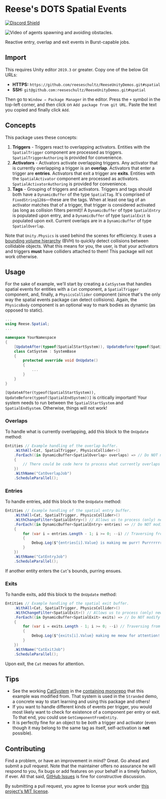# Reese's DOTS Spatial Events

[![Discord Shield](https://discordapp.com/api/guilds/732665868521177117/widget.png?style=shield)](https://discord.gg/CZ85mguYjK)

![Video of agents spawning and avoiding obstacles.](https://raw.githubusercontent.com/reeseschultz/ReeseUnityDemos/master/preview.gif)

Reactive entry, overlap and exit events in Burst-capable jobs.

## Import

This requires Unity editor `2019.3` or greater. Copy one of the below Git URLs:

* **HTTPS:** `https://github.com/reeseschultz/ReeseUnityDemos.git#spatial`
* **SSH:** `git@github.com:reeseschultz/ReeseUnityDemos.git#spatial`

Then go to `Window ⇒ Package Manager` in the editor. Press the `+` symbol in the top-left corner, and then click on `Add package from git URL`. Paste the text you copied and finally click `Add`.

## Concepts

This package uses these concepts:

1. **Triggers** - Triggers react to overlapping activators. Entities with the `SpatialTrigger` component are processed as triggers. `SpatialTriggerAuthoring` is provided for convenience.
2. **Activators** - Activators activate overlapping triggers. Any activator that is currently overlapping a trigger is an **overlap**. Activators that enter a trigger are **entries**. Activators that exit a trigger are **exits**. Entities with the `SpatialActivator` component are processed as activators. `SpatialActivatorAuthoring` is provided for convenience.
3. **Tags** - Grouping of triggers and activators. Triggers and tags should both have a `DynamicBuffer` of the type `SpatialTag`. It's comprised of `FixedString128`s—these are the tags. When at least one tag of an activator matches that of a trigger, that trigger is considered activated (as long as collision filters permit)! A `DynamicBuffer` of type `SpatialEntry` is populated upon entry, and a `DynamicBuffer` of type `SpatialExit` is populated upon exit. Current overlaps are in a `DynamicBuffer` of type `SpatialOverlap`.

Note that `Unity.Physics` is used behind the scenes for efficiency. It uses a [bounding volume hierarchy](https://en.wikipedia.org/wiki/Bounding_volume_hierarchy) (BVH) to quickly detect collisions between collidable objects. What this means for you, the user, is that your activators and triggers **must** have colliders attached to them! This package will not work otherwise.

## Usage

For the sake of example, we'll start by creating a `CatSystem` that handles spatial events for entities with a `Cat` component, a `SpatialTrigger` component, and, finally, a `PhysicsCollider` component (since that's the only way the spatial events package can detect collisions). Again, the `PhysicsBody` component is an optional way to mark bodies as dynamic (as opposed to static).

```csharp
...
using Reese.Spatial;
...

namespace YourNamespace
{
    [UpdateAfter(typeof(SpatialStartSystem)), UpdateBefore(typeof(SpatialEndSystem))]
    class CatSystem : SystemBase
    {
        protected override void OnUpdate()
        {
            ...
        }
    }
}
```

`[UpdateAfter(typeof(SpatialStartSystem)), UpdateBefore(typeof(SpatialEndSystem))]` is critically important! Your system needs to run between the `SpatialStartSystem` and `SpatialEndSystem`. Otherwise, things will not work!

### Overlaps

To handle what is currently overlapping, add this block to the `OnUpdate` method:

```csharp
Entities // Example handling of the overlap buffer.
    .WithAll<Cat, SpatialTrigger, PhysicsCollider>()
    .ForEach((in DynamicBuffer<SpatialOverlap> overlaps) => // Do NOT modify the buffer, hence the in keyword.
    {
        // There could be code here to process what currently overlaps in a given frame.
    })
    .WithName("CatOverlapJob")
    .ScheduleParallel();
```

### Entries

To handle entries, add this block to the `OnUpdate` method:

```csharp
Entities // Example handling of the spatial entry buffer.
    .WithAll<Cat, SpatialTrigger, PhysicsCollider>()
    .WithChangeFilter<SpatialEntry>() // Allows us to process (only) new entries once.
    .ForEach((in DynamicBuffer<SpatialEntry> entries) => // Do NOT modify the buffer, hence the in keyword.
    {
        for (var i = entries.Length - 1; i >= 0; --i) // Traversing from the end of the buffer for performance reasons.
        {
            Debug.Log($"{entries[i].Value} is making me purr! Purrrrrrrr!");
        }
    })
    .WithName("CatEntryJob")
    .ScheduleParallel();
```

If another entity enters the `Cat`'s bounds, purring ensues.

### Exits

To handle exits, add this block to the `OnUpdate` method:

```csharp
Entities // Example handling of the spatial exit buffer.
    .WithAll<Cat, SpatialTrigger, PhysicsCollider>()
    .WithChangeFilter<SpatialExit>() // Allows us to process (only) new exits once.
    .ForEach((in DynamicBuffer<SpatialExit> exits) => // Do NOT modify the buffer, hence the in keyword.
    {
        for (var i = exits.Length - 1; i >= 0; --i) // Traversing from the end of the buffer for performance reasons.
        {
            Debug.Log($"{exits[i].Value} making me meow for attention! MEEEOWWWWWWW!");
        }
    })
    .WithName("CatExitJob")
    .ScheduleParallel();
```

Upon exit, the `Cat` meows for attention.

## Tips

* See the working [CatSystem](https://github.com/reeseschultz/ReeseUnityDemos/blob/master/Assets/Scripts/Stranded/Cat/CatSystem.cs) in the [containing monorepo](https://github.com/reeseschultz/ReeseUnityDemos) that this example was modified from. That system is used in the `Stranded` demo, a concrete way to start learning and using this package and others!
* If you want to handle different kinds of events per trigger, you would most likely want to check for existence of a component per entry or exit. To that end, you could use `GetComponentFromEntity`.
* It is perfectly fine for an object to be *both* a trigger and activator (even though it may belong to the same tag as itself, self-activation is **not** possible).

## Contributing

Find a problem, or have an improvement in mind? Great. Go ahead and submit a pull request. Note that the maintainer offers no assurance he will respond to you, fix bugs or add features on your behalf in a timely fashion, if ever. All that said, [GitHub Issues](https://github.com/reeseschultz/ReeseUnityDemos/issues/new/choose) is fine for constructive discussion.

By submitting a pull request, you agree to license your work under [this project's MIT license](https://github.com/reeseschultz/ReeseUnityDemos/blob/master/LICENSE).
